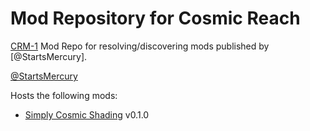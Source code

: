 # Mod Repository for Cosmic Reach

[CRM-1] Mod Repo for resolving/discovering mods published by [@StartsMercury].

[CRM-1]: https://github.com/CRModders/CRM-1
[@StartsMercury](https://github.com/StartsMercury)

Hosts the following mods:

- [Simply Cosmic Shading] v0.1.0

[Simply Cosmic Shading]: https://github.com/StartsMercury/simply-cosmic-shading
